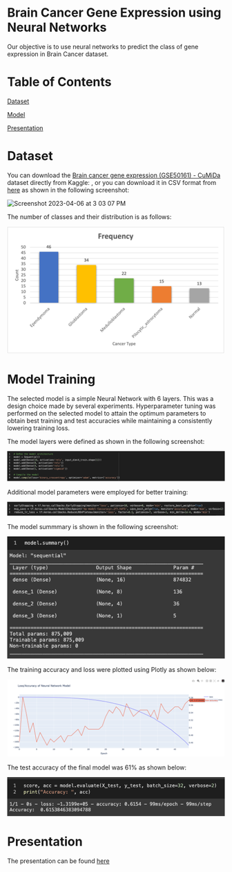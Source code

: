 # Brain Cancer Gene Expression using Neural Networks

Our objective is to use neural networks to predict the class of gene expression in Brain Cancer dataset.

# Table of Contents

[Dataset](#dataset)

[Model](#model-training)

[Presentation](#presentation)

# Dataset

You can download the [Brain cancer gene expression (GSE50161) - CuMiDa](https://www.kaggle.com/datasets/brunogrisci/brain-cancer-gene-expression-cumida) dataset directly from Kaggle: , or you can download it in CSV format from [here](https://sbcb.inf.ufrgs.br/cumida) as shown in the following screenshot:

![Screenshot 2023-04-06 at 3 03 07 PM](https://user-images.githubusercontent.com/92266474/230482877-ca8a4463-5517-4d9b-ab08-f86ec51598e3.png)

The number of classes and their distribution is as follows:

![Freq](/Screenshots/freq.png)

# Model Training

The selected model is a simple Neural Network with 6 layers. This was a design choice made by several experiments. Hyperparameter tuning was performed on the selected model to attain the optimum parameters to obtain best training and test accuracies while maintaining a consistently lowering training loss. 

The model layers were defined as shown in the following screenshot:

![model-layers](/Screenshots/model.png)

Additional model parameters were employed for better training:

![model-additional-parameters](/Screenshots/model-additional-parameters.png)

The model summmary is shown in the following screenshot:

![model-summary](/Screenshots/model-summary.png)

The training accuracy and loss were plotted using Plotly as shown below:

![training-acc-loss](/Screenshots/training-acc-loss.png)

The test accuracy of the final model was 61% as shown below:

![test-acc](/Screenshots/test-acc.png)


# Presentation

The presentation can be found [here](/Presentation/BrainCancerPPT.pptx)